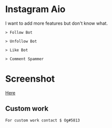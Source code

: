 
# Instagram Aio

I want to add more features but don't know what.

```> Follow Bot```

```> Unfollow Bot```

```> Like Bot```

```> Comment Spammer```

# Screenshot

[Here](https://github.com/ahmednore/Instagram-Aio/blob/main/ig_aio.png)


## Custom work

```For custom work contact $ Og#5813```
